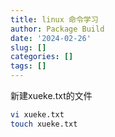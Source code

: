 ```yaml
---
title: linux 命令学习
author: Package Build
date: '2024-02-26'
slug: []
categories: []
tags: []
---
```

新建xueke.txt的文件
```bash
vi xueke.txt
touch xueke.txt
```